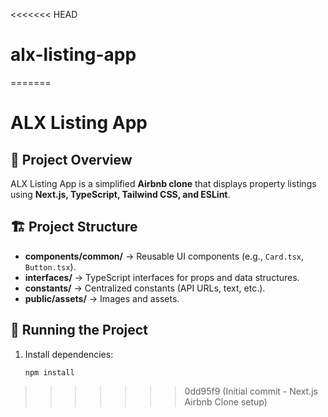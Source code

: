 <<<<<<< HEAD
# alx-listing-app
=======
# ALX Listing App

## 📌 Project Overview
ALX Listing App is a simplified **Airbnb clone** that displays property listings using **Next.js, TypeScript, Tailwind CSS, and ESLint**.

## 🏗 Project Structure
- **components/common/** → Reusable UI components (e.g., `Card.tsx`, `Button.tsx`).
- **interfaces/** → TypeScript interfaces for props and data structures.
- **constants/** → Centralized constants (API URLs, text, etc.).
- **public/assets/** → Images and assets.

## 🚀 Running the Project
1. Install dependencies:
   ```sh
   npm install
>>>>>>> 0dd95f9 (Initial commit - Next.js Airbnb Clone setup)

